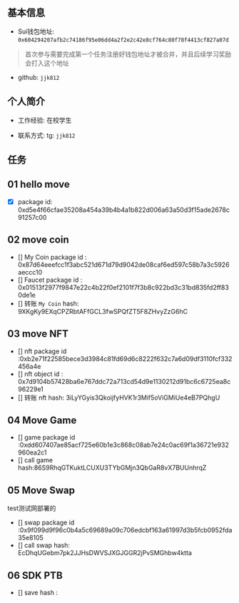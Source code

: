 ## 基本信息
- Sui钱包地址: `0x604294207afb2c74186f95e06dd4a2f2e2c42e8cf764c80f78f4413cf827a07d`
> 首次参与需要完成第一个任务注册好钱包地址才被合并，并且后续学习奖励会打入这个地址
- github: `jjk812`

## 个人简介
- 工作经验: 在校学生

  

- 联系方式: tg: `jjk812` 

## 任务

##   01 hello move  
- [x] package id: 0xd5e4f66cfae35208a454a39b4b4a1b822d006a63a50d3f15ade2678c91257c00

##   02 move coin

- [] My Coin package id : 0x87d64eeefcc1f3abc521d671d79d9042de08caf6ed597c58b7a3c5926aeccc10
- [] Faucet package id : 0x01513f2977f9847e22c4b22f0ef2101f7f3b8c922bd3c31bd835fd2ff830de1e
- [] 转账 `My Coin` hash: 9XKgKy9EXqCPZRbtAFfGCL3fwSPQfZT5F8ZHvyZzG6hC

##   03 move NFT

- [] nft package id :0xb2e71f22585bece3d3984c81fd69d6c8222f632c7a6d09df3110fcf332456a4e
- [] nft object id : 0x7d9104b57428ba6e767ddc72a713cd54d9e1130212d91bc6c6725ea8c96229e1
- [] 转账 nft  hash: 3iLyYGyis3QkoijfyHVK1r3Mif5oViGMiUe4eB7PQhgU

##   04 Move Game

- [] game package id :0xdd607407ae85acf725e60b1e3c868c08ab7e24c0ac69f1a36721e932960ea2c1
- [] call game hash:86S9RhqGTKuktLCUXU3TYbGMjn3QbGaR8vX7BUUnhrqZ

##   05 Move Swap

test测试网部署的

- [] swap package id :0x9f099d9f96c0b4a5c69689a09c706edcbf163a61997d3b5fcb0952fda35e8105
- [] call swap hash: EcDhqUGebm7pk2JJHsDWVSJXGJGGR2jPvSMGhbw4ktta

##   06 SDK PTB
- [] save hash :
